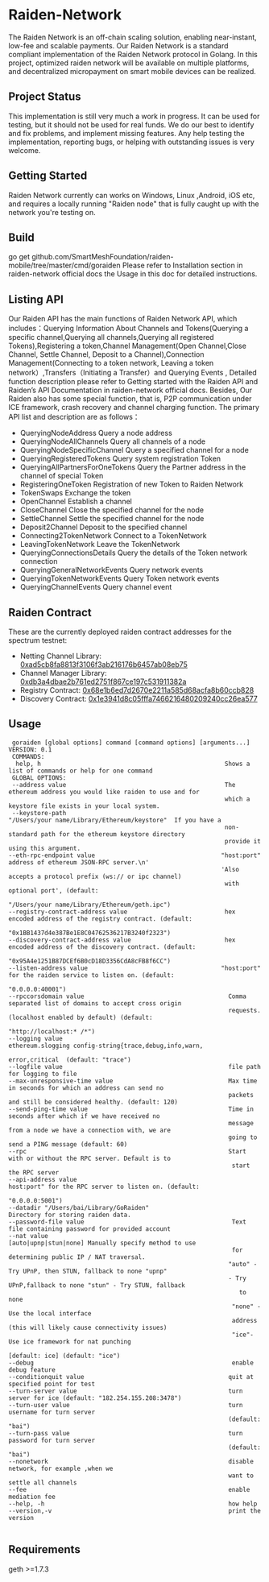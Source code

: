 # Raiden-Network 
   The Raiden Network is an off-chain scaling solution, enabling near-instant, low-fee and scalable payments. Our Raiden Network is a standard compliant implementation of the Raiden Network protocol in Golang. In this project, optimized raiden network will be available on multiple platforms, and decentralized micropayment on smart mobile devices can be realized.

## Project Status 
   This implementation is still very much a work in progress. It can be used for testing, but it should not be used for real funds. We do our best to identify and fix problems, and implement missing features. Any help testing the implementation, reporting bugs, or helping with outstanding issues is very welcome.
## Getting Started
   Raiden Network currently can works on Windows, Linux ,Android, iOS  etc, and requires a locally running "Raiden node" that is fully caught up with the network you're testing on.

## Build
  go get github.com/SmartMeshFoundation/raiden-mobile/tree/master/cmd/goraiden
Please refer to Installation section in raiden-network official docs the Usage in this doc for detailed instructions.
## Listing API
  Our Raiden API has the main functions of Raiden Network API, which includes：Querying Information About Channels and Tokens(Querying a specific channel,Querying all channels,Querying all registered Tokens),Registering a token,Channel Management(Open Channel,Close Channel, Settle Channel, Deposit to a Channel),Connection Management(Connecting to a token network, Leaving a token network）,Transfers（Initiating a Transfer）and Querying Events , Detailed function description please refer to Getting started with the Raiden API and Raiden’s API Documentation  in raiden-network official docs. Besides, Our Raiden also has some special function, that is, P2P communication under ICE framework, crash recovery and channel charging function. The primary API list and description are as follows：
* QueryingNodeAddress                    Query a node address
* QueryingNodeAllChannels                Query all channels of a node
* QueryingNodeSpecificChannel            Query a specified channel for a node
* QueryingRegisteredTokens               Query system registration Token
* QueryingAllPartnersForOneTokens        Query the Partner address in the channel of special Token
* RegisteringOneToken                    Registration of new Token to Raiden Network
* TokenSwaps                             Exchange the token
* OpenChannel                            Establish a channel
* CloseChannel                           Close the specified channel for the node
* SettleChannel                          Settle the specified channel for the node
* Deposit2Channel                        Deposit to the specified channel
* Connecting2TokenNetwork                Connect to a TokenNetwork
* LeavingTokenNetwork                    Leave the TokenNetwork
* QueryingConnectionsDetails             Query the details of the Token network connection 
* QueryingGeneralNetworkEvents           Query network events
* QueryingTokenNetworkEvents             Query Token network events
* QueryingChannelEvents                  Query channel event
## Raiden Contract
These are the currently deployed raiden contract addresses for the spectrum testnet:
* Netting Channel Library: [0xad5cb8fa8813f3106f3ab216176b6457ab08eb75](https://ropsten.etherscan.io/address/0xad5cb8fa8813f3106f3ab216176b6457ab08eb75#code)
* Channel Manager Library: [0xdb3a4dbae2b761ed2751f867ce197c531911382a](https://ropsten.etherscan.io/address/0xdb3a4dbae2b761ed2751f867ce197c531911382a#code)
* Registry Contract: [0x68e1b6ed7d2670e2211a585d68acfa8b60ccb828](https://ropsten.etherscan.io/address/0x68e1b6ed7d2670e2211a585d68acfa8b60ccb828#code)
* Discovery Contract: [0x1e3941d8c05fffa7466216480209240cc26ea577](https://ropsten.etherscan.io/address/0x1e3941d8c05fffa7466216480209240cc26ea577#code)

## Usage

```                                                                                                                                                    
 goraiden [global options] command [command options] [arguments...]
VERSION: 0.1
 COMMANDS:
  help, h                                                   Shows a list of commands or help for one command
 GLOBAL OPTIONS:
 --address value                                            The ethereum address you would like raiden to use and for
                                                            which a keystore file exists in your local system.
 --keystore-path                                           "/Users/your name/Library/Ethereum/keystore"  If you have a 
                                                            non-standard path for the ethereum keystore directory 
                                                            provide it using this argument.
--eth-rpc-endpoint value                                   "host:port" address of ethereum JSON-RPC server.\n'
                                                           'Also accepts a protocol prefix (ws:// or ipc channel)
                                                            with optional port', (default: 
                                                            "/Users/your name/Library/Ethereum/geth.ipc")
--registry-contract-address value                           hex encoded address of the registry contract. (default:
                                                            "0x1BB1437d4e387Be1E8C04762536217B3240f2323")
--discovery-contract-address value                          hex encoded address of the discovery contract. (default: 
                                                            "0x95A4e1251B87DCEf6B0cD18D3356CdA8cFB8f6CC")
--listen-address value                                     "host:port" for the raiden service to listen on. (default:
                                                            "0.0.0.0:40001")
--rpccorsdomain value                                        Comma separated list of domains to accept cross origin
                                                             requests. (localhost enabled by default) (default: 
                                                            "http://localhost:* /*")
--logging value                                              ethereum.slogging config-string{trace,debug,info,warn,
                                                             error,critical  (default: "trace")
--logfile value                                              file path for logging to file
--max-unresponsive-time value                                Max time in seconds for which an address can send no
                                                             packets and still be considered healthy. (default: 120)
--send-ping-time value                                       Time in seconds after which if we have received no 
                                                             message from a node we have a connection with, we are 
                                                             going to send a PING message (default: 60)
--rpc                                                        Start with or without the RPC server. Default is to
                                                              start the RPC server
--api-address value                                          host:port" for the RPC server to listen on. (default: 
                                                             "0.0.0.0:5001")
--datadir "/Users/bai/Library/GoRaiden"                       Directory for storing raiden data.
--password-file value                                         Text file containing password for provided account
--nat value                                                   [auto|upnp|stun|none] Manually specify method to use 
                                                              for determining public IP / NAT traversal.
                                                             "auto" - Try UPnP, then STUN, fallback to none "upnp"
                                                             - Try UPnP,fallback to none "stun" - Try STUN, fallback 
                                                                to none
                                                              "none" - Use the local interface
                                                              address (this will likely cause connectivity issues)
                                                              "ice"- Use ice framework for nat punching
                                                              [default: ice] (default: "ice")
--debug                                                       enable debug feature
--conditionquit value                                        quit at specified point for test
--turn-server value                                          turn server for ice (default: "182.254.155.208:3478")
--turn-user value                                            turn username for turn server 
                                                             (default: "bai")  
--turn-pass value                                            turn password for turn server 
                                                             (default: "bai")
--nonetwork                                                  disable network, for example ,when we 
                                                             want to settle all channels
--fee                                                        enable mediation fee
--help, -h                                                   how help
--version,-v                                                 print the version
                                                                                                                                                                                                                                     
```

## Requirements

geth >=1.7.3